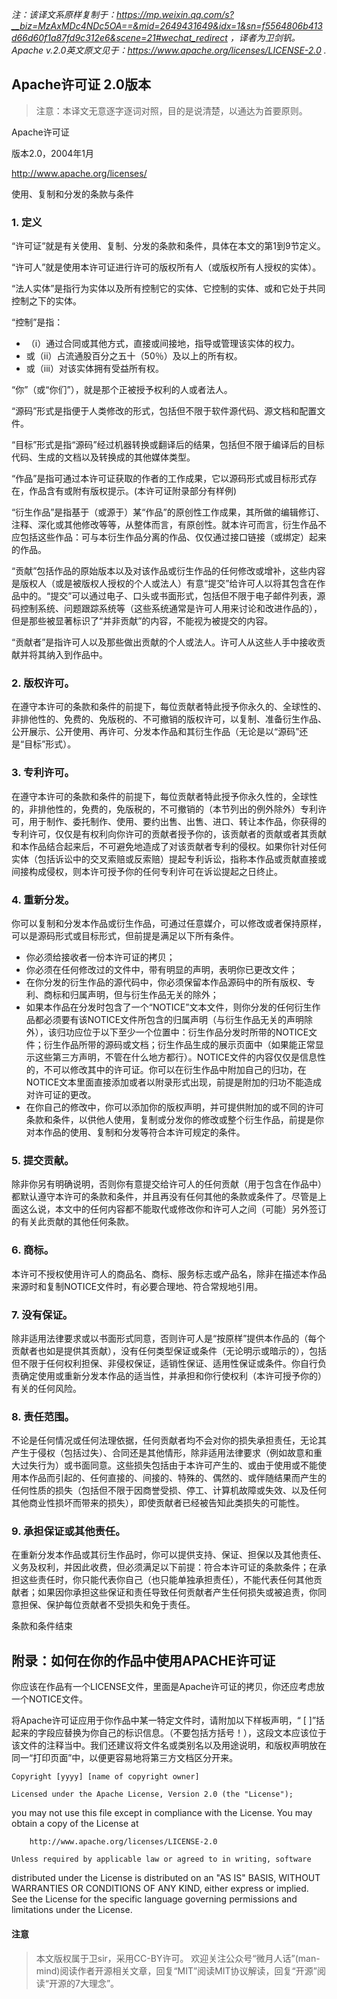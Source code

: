  _注：该译文系原样复制于：https://mp.weixin.qq.com/s?__biz=MzAxMDc4NDc5OA==&mid=2649431649&idx=1&sn=f5564806b413d66d60f1a87fd9c312e6&scene=21#wechat_redirect ，译者为卫剑钒。Apache v.2.0英文原文见于：https://www.apache.org/licenses/LICENSE-2.0 ._ 


## Apache许可证 2.0版本
> 注意：本译文无意逐字逐词对照，目的是说清楚，以通达为首要原则。

Apache许可证

版本2.0，2004年1月

http://www.apache.org/licenses/

使用、复制和分发的条款与条件

### 1. 定义

“许可证”就是有关使用、复制、分发的条款和条件，具体在本文的第1到9节定义。

“许可人”就是使用本许可证进行许可的版权所有人（或版权所有人授权的实体）。

“法人实体”是指行为实体以及所有控制它的实体、它控制的实体、或和它处于共同控制之下的实体。

“控制”是指：

* （i）通过合同或其他方式，直接或间接地，指导或管理该实体的权力。
* 或（ii）占流通股百分之五十（50％）及以上的所有权。
* 或（iii）对该实体拥有受益所有权。

“你”（或“你们”），就是那个正被授予权利的人或者法人。

“源码”形式是指便于人类修改的形式，包括但不限于软件源代码、源文档和配置文件。

“目标”形式是指“源码”经过机器转换或翻译后的结果，包括但不限于编译后的目标代码、生成的文档以及转换成的其他媒体类型。

“作品”是指可通过本许可证获取的作者的工作成果，它以源码形式或目标形式存在，作品含有或附有版权提示。(本许可证附录部分有样例)

“衍生作品”是指基于（或源于）某“作品”的原创性工作成果，其所做的编辑修订、注释、深化或其他修改等等，从整体而言，有原创性。就本许可而言，衍生作品不应包括这些作品：可与本衍生作品分离的作品、仅仅通过接口链接（或绑定）起来的作品。

“贡献”包括作品的原始版本以及对该作品或衍生作品的任何修改或增补，这些内容是版权人（或是被版权人授权的个人或法人）有意“提交”给许可人以将其包含在作品中的。“提交”可以通过电子、口头或书面形式，包括但不限于电子邮件列表，源码控制系统、问题跟踪系统等（这些系统通常是许可人用来讨论和改进作品的），但是那些被显著标识了“并非贡献”的内容，不能视为被提交的内容。

“贡献者”是指许可人以及那些做出贡献的个人或法人。许可人从这些人手中接收贡献并将其纳入到作品中。

### 2. 版权许可。
在遵守本许可的条款和条件的前提下，每位贡献者特此授予你永久的、全球性的、非排他性的、免费的、免版税的、不可撤销的版权许可，以复制、准备衍生作品、公开展示、公开使用、再许可、分发本作品和其衍生作品（无论是以“源码”还是“目标”形式）。

### 3. 专利许可。
在遵守本许可的条款和条件的前提下，每位贡献者特此授予你永久性的，全球性的，非排他性的，免费的，免版税的，不可撤销的（本节列出的例外除外）专利许可，用于制作、委托制作、使用、要约出售、出售、进口、转让本作品，你获得的专利许可，仅仅是有权利向你许可的贡献者授予你的，该贡献者的贡献或者其贡献和本作品结合起来后，不可避免地造成了对该贡献者专利的侵权。如果你针对任何实体（包括诉讼中的交叉索赔或反索赔）提起专利诉讼，指称本作品或贡献直接或间接构成侵权，则本许可授予你的任何专利许可在诉讼提起之日终止。

### 4. 重新分发。
你可以复制和分发本作品或衍生作品，可通过任意媒介，可以修改或者保持原样，可以是源码形式或目标形式，但前提是满足以下所有条件。

* 你必须给接收者一份本许可证的拷贝；
* 你必须在任何修改过的文件中，带有明显的声明，表明你已更改文件；
* 在你分发的衍生作品的源代码中，你必须保留本作品源码中的所有版权、专利、商标和归属声明，但与衍生作品无关的除外；
* 如果本作品在分发时包含了一个“NOTICE”文本文件，则你分发的任何衍生作品都必须要有该NOTICE文件所包含的归属声明（与衍生作品无关的声明除外），该归功应位于以下至少一个位置中：衍生作品分发时所带的NOTICE文件；衍生作品所带的源码或文档；衍生作品生成的展示页面中（如果能正常显示这些第三方声明，不管在什么地方都行）。NOTICE文件的内容仅仅是信息性的，不可以修改其中的许可证。你可以在衍生作品中附加自己的归功，在NOTICE文本里面直接添加或者以附录形式出现，前提是附加的归功不能造成对许可证的更改。
* 在你自己的修改中，你可以添加你的版权声明，并可提供附加的或不同的许可条款和条件，以供他人使用，复制或分发你的修改或整个衍生作品，前提是你对本作品的使用、复制和分发等符合本许可规定的条件。

### 5. 提交贡献。
除非你另有明确说明，否则你有意提交给许可人的任何贡献（用于包含在作品中）都默认遵守本许可的条款和条件，并且再没有任何其他的条款或条件了。尽管是上面这么说，本文中的任何内容都不能取代或修改你和许可人之间（可能）另外签订的有关此贡献的其他任何条款。

### 6. 商标。
本许可不授权使用许可人的商品名、商标、服务标志或产品名，除非在描述本作品来源时和复制NOTICE文件时，有必要合理地、符合常规地引用。

### 7. 没有保证。
除非适用法律要求或以书面形式同意，否则许可人是“按原样”提供本作品的（每个贡献者也如是提供其贡献），没有任何类型保证或条件（无论明示或暗示的），包括但不限于任何权利担保、非侵权保证，适销性保证、适用性保证或条件。你自行负责确定使用或重新分发本作品的适当性，并承担和你行使权利（本许可授予你的）有关的任何风险。

### 8. 责任范围。
不论是任何情况或任何法理依据，任何贡献者均不会对你的损失承担责任，无论其产生于侵权（包括过失）、合同还是其他情形，除非适用法律要求（例如故意和重大过失行为）或书面同意。这些损失包括由于本许可产生的、或由于使用或不能使用本作品而引起的、任何直接的、间接的、特殊的、偶然的、或伴随结果而产生的任何性质的损失（包括但不限于因商誉受损、停工、计算机故障或失效、以及任何其他商业性损坏而带来的损失），即使贡献者已经被告知此类损失的可能性。

### 9. 承担保证或其他责任。
在重新分发本作品或其衍生作品时，你可以提供支持、保证、担保以及其他责任、义务及权利，并因此收费，但必须满足以下前提：符合本许可证的条款条件；在承担这些责任时，你只能代表你自己（也只能单独承担责任），不能代表任何其他贡献者；如果因你承担这些保证和责任导致任何贡献者产生任何损失或被追责，你同意担保、保护每位贡献者不受损失和免于责任。

条款和条件结束

## 附录：如何在你的作品中使用APACHE许可证

你应该在作品有一个LICENSE文件，里面是Apache许可证的拷贝，你还应考虑放一个NOTICE文件。

将Apache许可证应用于你作品中某一特定文件时，请附加以下样板声明，“ [ ]”括起来的字段应替换为你自己的标识信息。（不要包括方括号！），这段文本应该位于该文件的注释当中。我们还建议将文件名或类别名以及用途说明，和版权声明放在同一“打印页面”中，以便更容易地将第三方文档区分开来。

    Copyright [yyyy] [name of copyright owner]

    Licensed under the Apache License, Version 2.0 (the "License");
you may not use this file except in compliance with the License.
You may obtain a copy of the License at

        http://www.apache.org/licenses/LICENSE-2.0

    Unless required by applicable law or agreed to in writing, software
distributed under the License is distributed on an "AS IS" BASIS,
WITHOUT WARRANTIES OR CONDITIONS OF ANY KIND, either express or implied.
See the License for the specific language governing permissions and
limitations under the License.


#### 注意
> 本文版权属于卫sir，采用CC-BY许可。
> 欢迎关注公众号“微月人话”(man-mind)阅读作者开源相关文章，回复“MIT”阅读MIT协议解读，回复“开源”阅读“开源的7大理念”。